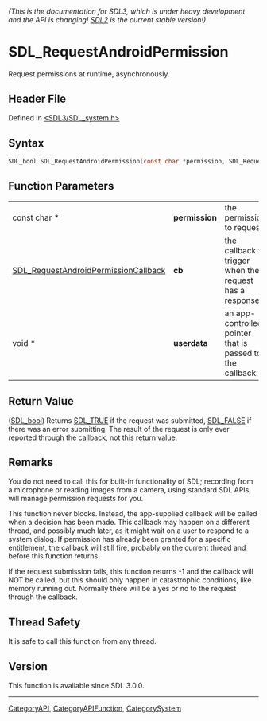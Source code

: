 ###### (This is the documentation for SDL3, which is under heavy development and the API is changing! [SDL2](https://wiki.libsdl.org/SDL2/) is the current stable version!)
# SDL_RequestAndroidPermission

Request permissions at runtime, asynchronously.

## Header File

Defined in [<SDL3/SDL_system.h>](https://github.com/libsdl-org/SDL/blob/main/include/SDL3/SDL_system.h)

## Syntax

```c
SDL_bool SDL_RequestAndroidPermission(const char *permission, SDL_RequestAndroidPermissionCallback cb, void *userdata);
```

## Function Parameters

|                                                                              |                |                                                           |
| ---------------------------------------------------------------------------- | -------------- | --------------------------------------------------------- |
| const char *                                                                 | **permission** | the permission to request.                                |
| [SDL_RequestAndroidPermissionCallback](SDL_RequestAndroidPermissionCallback) | **cb**         | the callback to trigger when the request has a response.  |
| void *                                                                       | **userdata**   | an app-controlled pointer that is passed to the callback. |

## Return Value

([SDL_bool](SDL_bool)) Returns [SDL_TRUE](SDL_TRUE) if the request was
submitted, [SDL_FALSE](SDL_FALSE) if there was an error submitting. The
result of the request is only ever reported through the callback, not this
return value.

## Remarks

You do not need to call this for built-in functionality of SDL; recording
from a microphone or reading images from a camera, using standard SDL APIs,
will manage permission requests for you.

This function never blocks. Instead, the app-supplied callback will be
called when a decision has been made. This callback may happen on a
different thread, and possibly much later, as it might wait on a user to
respond to a system dialog. If permission has already been granted for a
specific entitlement, the callback will still fire, probably on the current
thread and before this function returns.

If the request submission fails, this function returns -1 and the callback
will NOT be called, but this should only happen in catastrophic conditions,
like memory running out. Normally there will be a yes or no to the request
through the callback.

## Thread Safety

It is safe to call this function from any thread.

## Version

This function is available since SDL 3.0.0.

----
[CategoryAPI](CategoryAPI), [CategoryAPIFunction](CategoryAPIFunction), [CategorySystem](CategorySystem)

